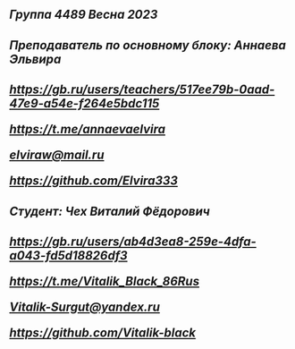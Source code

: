 ## ***Группа 4489 Весна 2023***
## ***Преподаватель по основному блоку: Аннаева Эльвира*** 
## ***https://gb.ru/users/teachers/517ee79b-0aad-47e9-a54e-f264e5bdc115 <br></p> https://t.me/annaevaelvira <br></p> elviraw@mail.ru <br></p> https://github.com/Elvira333 <br></p>***


## ***Студент: Чех Виталий Фёдорович*** 
## ***https://gb.ru/users/ab4d3ea8-259e-4dfa-a043-fd5d18826df3 <br></p> https://t.me/Vitalik_Black_86Rus <br></p> Vitalik-Surgut@yandex.ru <br></p> https://github.com/Vitalik-black***
